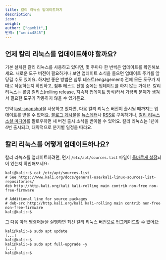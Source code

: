 ```yaml
---
title: 칼리 리눅스 업데이트하기
description:
icon:
weight:
author: ["gamb1t",]
번역: ["xenix4845"]
---
```


## 언제 칼리 리눅스를 업데이트해야 할까요?

기본 설치된 칼리 리눅스를 사용하고 있다면, 몇 주마다 한 번씩은 업데이트를 확인해보세요. 새로운 도구 버전이 필요하거나 보안 업데이트 소식을 들으면 업데이트 주기를 앞당길 수도 있어요. 하지만 좋은 방법은 침투 테스트(engagement) 전에 모든 도구가 제대로 작동하는지 확인하고, 침투 테스트 진행 중에는 업데이트를 하지 않는 거예요. 칼리 리눅스는 롤링 릴리스(rolling release, 지속적 업데이트 방식)라서 가끔씩 문제가 생겨서 필요한 도구가 작동하지 않을 수 있거든요.

만약 [last-snapshot](/docs/general-use/kali-branches/)을 사용하고 있다면, 다음 칼리 리눅스 버전이 출시될 때까지는 업데이트를 받을 수 없어요. [블로그 게시물](/blog/)을 [뉴스레터](/newsletter/)나 [RSS](/rss.xml)로 구독하거나, [칼리 리눅스 소셜 미디어](/docs/community/list-of-official-kali-sites/#social-media-networks)를 팔로우하면 새 버전 출시 소식을 받아볼 수 있어요. 칼리 리눅스는 1년에 4번 출시되고, 대략적으로 분기별 일정을 따라요.

## 칼리 리눅스를 어떻게 업데이트하나요?

칼리 리눅스를 업데이트하려면, 먼저 `/etc/apt/sources.list` 파일이 [올바르게 설정](/docs/general-use/kali-linux-sources-list-repositories/)되어 있는지 확인해보세요:

```console
kali@kali:~$ cat /etc/apt/sources.list
# See https://www.kali.org/docs/general-use/kali-linux-sources-list-repositories/
deb http://http.kali.org/kali kali-rolling main contrib non-free non-free-firmware

# Additional line for source packages
# deb-src http://http.kali.org/kali kali-rolling main contrib non-free non-free-firmware
kali@kali:~$
```

그 다음 아래 명령어들을 실행하면 최신 칼리 리눅스 버전으로 업그레이드할 수 있어요:

```console
kali@kali:~$ sudo apt update
[...]
kali@kali:~$
kali@kali:~$ sudo apt full-upgrade -y
[...]
kali@kali:~$
```

